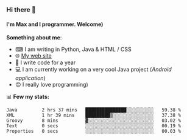 ### Hi there 👋
#### I'm Max and I programmer. Welcome)

**Something about me**:
- ⌨ I am writing in Python, Java & HTML / CSS
- 🌐 [My web site](https://merive.herokuapp.com/)
- 🎈 I write code for a year
- 💻 I am currently working on a very cool Java project (*Android application*)
- 😍 I really love programming)

📊 **Few my stats:**
<!--START_SECTION:waka-->
```text
Java         2 hrs 37 mins   ███████████████░░░░░░░░░░   59.38 % 
XML          1 hr 39 mins    █████████▒░░░░░░░░░░░░░░░   37.38 % 
Groovy       8 mins          ▓░░░░░░░░░░░░░░░░░░░░░░░░   03.02 % 
Text         0 secs          ░░░░░░░░░░░░░░░░░░░░░░░░░   00.19 % 
Properties   0 secs          ░░░░░░░░░░░░░░░░░░░░░░░░░   00.03 % 
```
<!--END_SECTION:waka-->
